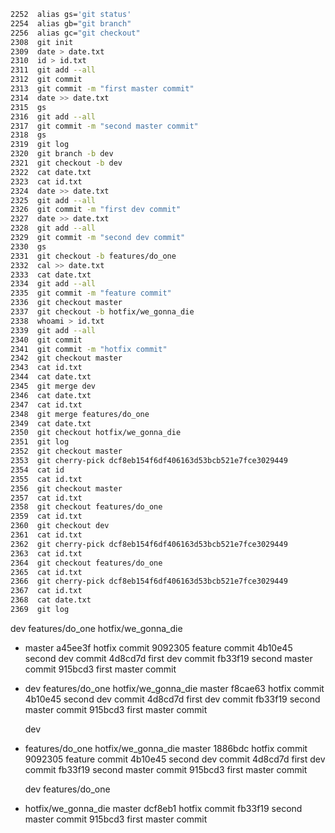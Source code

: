  ```bash
 2252  alias gs='git status'
 2254  alias gb="git branch"
 2256  alias gc="git checkout"
 2308  git init
 2309  date > date.txt
 2310  id > id.txt
 2311  git add --all
 2312  git commit
 2313  git commit -m "first master commit"
 2314  date >> date.txt
 2315  gs
 2316  git add --all
 2317  git commit -m "second master commit"
 2318  gs
 2319  git log
 2320  git branch -b dev
 2321  git checkout -b dev
 2322  cat date.txt
 2323  cat id.txt
 2324  date >> date.txt
 2325  git add --all
 2326  git commit -m "first dev commit"
 2327  date >> date.txt
 2328  git add --all
 2329  git commit -m "second dev commit"
 2330  gs
 2331  git checkout -b features/do_one
 2332  cal >> date.txt
 2333  cat date.txt
 2334  git add --all
 2335  git commit -m "feature commit"
 2336  git checkout master
 2337  git checkout -b hotfix/we_gonna_die
 2338  whoami > id.txt
 2339  git add --all
 2340  git commit
 2341  git commit -m "hotfix commit"
 2342  git checkout master
 2343  cat id.txt
 2344  cat date.txt
 2345  git merge dev
 2346  cat date.txt
 2347  cat id.txt
 2348  git merge features/do_one
 2349  cat date.txt
 2350  git checkout hotfix/we_gonna_die
 2351  git log
 2352  git checkout master
 2353  git cherry-pick dcf8eb154f6df406163d53bcb521e7fce3029449
 2354  cat id
 2355  cat id.txt
 2356  git checkout master
 2357  cat id.txt
 2358  git checkout features/do_one
 2359  cat id.txt
 2360  git checkout dev
 2361  cat id.txt
 2362  git cherry-pick dcf8eb154f6df406163d53bcb521e7fce3029449
 2363  cat id.txt
 2364  git checkout features/do_one
 2365  cat id.txt
 2366  git cherry-pick dcf8eb154f6df406163d53bcb521e7fce3029449
 2367  cat id.txt
 2368  cat date.txt
 2369  git log
``` 
  dev
  features/do_one
  hotfix/we_gonna_die
* master
a45ee3f hotfix commit
9092305 feature commit
4b10e45 second dev commit
4d8cd7d first dev commit
fb33f19 second master commit
915bcd3 first master commit

* dev
  features/do_one
  hotfix/we_gonna_die
  master
f8cae63 hotfix commit
4b10e45 second dev commit
4d8cd7d first dev commit
fb33f19 second master commit
915bcd3 first master commit

  dev
* features/do_one
  hotfix/we_gonna_die
  master
1886bdc hotfix commit
9092305 feature commit
4b10e45 second dev commit
4d8cd7d first dev commit
fb33f19 second master commit
915bcd3 first master commit

  dev
  features/do_one
* hotfix/we_gonna_die
  master
dcf8eb1 hotfix commit
fb33f19 second master commit
915bcd3 first master commit
